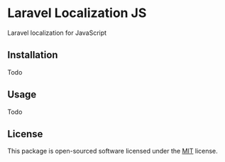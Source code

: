 # Laravel Localization JS

Laravel localization for JavaScript

## Installation

Todo

## Usage

Todo

## License

This package is open-sourced software licensed under the [MIT](https://opensource.org/licenses/MIT) license.